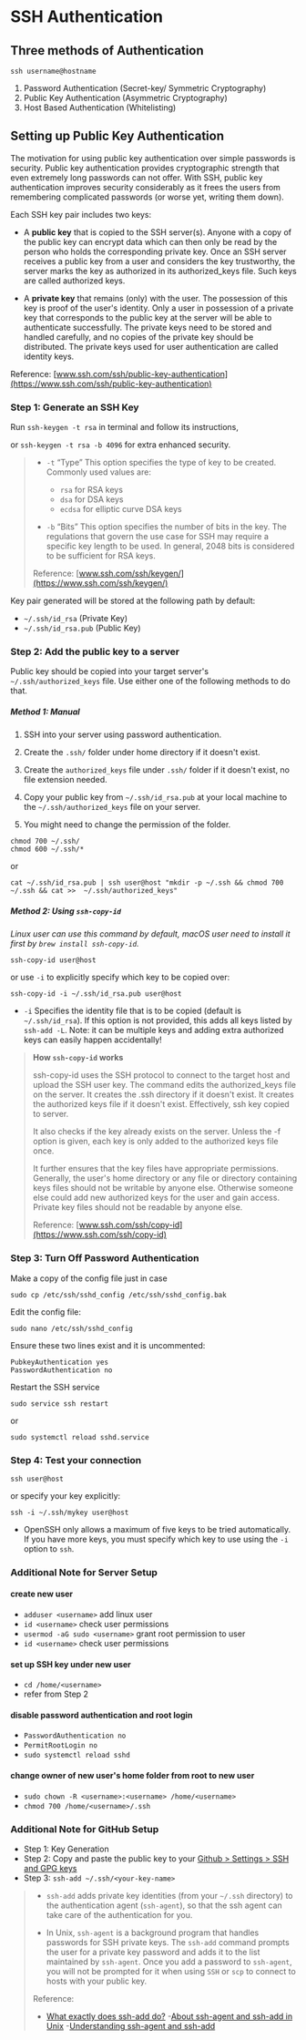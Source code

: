 # SSH Authentication

## Three methods of Authentication

`ssh username@hostname`

1. Password Authentication (Secret-key/ Symmetric Cryptography)
2. Public Key Authentication (Asymmetric Cryptography)
3. Host Based Authentication (Whitelisting)



## Setting up Public Key Authentication

The motivation for using public key authentication over simple passwords is security. Public key authentication provides cryptographic strength that even extremely long passwords can not offer. With SSH, public key authentication improves security considerably as it frees the users from remembering complicated passwords (or worse yet, writing them down).

Each SSH key pair includes two keys:

- A **public key** that is copied to the SSH server(s). Anyone with a copy of the public key can encrypt data which can then only be read by the person who holds the corresponding private key. Once an SSH server receives a public key from a user and considers the key trustworthy, the server marks the key as authorized in its authorized_keys file. Such keys are called authorized keys.

- A **private key** that remains (only) with the user. The possession of this key is proof of the user's identity. Only a user in possession of a private key that corresponds to the public key at the server will be able to authenticate successfully. The private keys need to be stored and handled carefully, and no copies of the private key should be distributed. The private keys used for user authentication are called identity keys.

Reference: [www.ssh.com/ssh/public-key-authentication](https://www.ssh.com/ssh/public-key-authentication)


### Step 1: Generate an SSH Key

Run `ssh-keygen -t rsa` in terminal and follow its instructions,

or `ssh-keygen -t rsa -b 4096` for extra enhanced security.

>- `-t` “Type” This option specifies the type of key to be created. Commonly used values are:
>   - `rsa` for RSA keys
>   - `dsa` for DSA keys
>   - `ecdsa` for elliptic curve DSA keys
>
>
>- `-b` “Bits” This option specifies the number of bits in the key. The regulations that govern the use case for SSH may require a specific key length to be used. In general, 2048 bits is considered to be sufficient for RSA keys.
>
> Reference: [www.ssh.com/ssh/keygen/](https://www.ssh.com/ssh/keygen/)

Key pair generated will be stored at the following path by default:

- `~/.ssh/id_rsa` (Private Key)
- `~/.ssh/id_rsa.pub` (Public Key)





### Step 2: Add the public key to a server

Public key should be copied into your target server's `~/.ssh/authorized_keys` file. Use either one of the following methods to do that.

##### Method 1: Manual

1. SSH into your server using password authentication.
2. Create the `.ssh/` folder under home directory if it doesn't exist.
3. Create the `authorized_keys` file under `.ssh/` folder if it doesn't exist, no file extension needed.
4. Copy your public key from `~/.ssh/id_rsa.pub` at your local machine to the `~/.ssh/authorized_keys` file on your server.

5. You might need to change the permission of the folder.
```
chmod 700 ~/.ssh/
chmod 600 ~/.ssh/*
```

or

```
cat ~/.ssh/id_rsa.pub | ssh user@host "mkdir -p ~/.ssh && chmod 700 ~/.ssh && cat >>  ~/.ssh/authorized_keys"
```

##### Method 2: Using `ssh-copy-id`

*Linux user can use this command by default, macOS user need to install it first by `brew install ssh-copy-id`.*

```
ssh-copy-id user@host
```

or use `-i` to explicitly specify which key to be copied over:

```
ssh-copy-id -i ~/.ssh/id_rsa.pub user@host
```
- `-i` Specifies the identity file that is to be copied (default is `~/.ssh/id_rsa`). If this option is not provided, this adds all keys listed by `ssh-add -L`. Note: it can be multiple keys and adding extra authorized keys can easily happen accidentally!


> **How `ssh-copy-id` works**
>
> ssh-copy-id uses the SSH protocol to connect to the target host and upload the SSH user key. The command edits the authorized_keys file on the server. It creates the .ssh directory if it doesn't exist. It creates the authorized keys file if it doesn't exist. Effectively, ssh key copied to server.
>
>It also checks if the key already exists on the server. Unless the -f option is given, each key is only added to the authorized keys file once.
>
>It further ensures that the key files have appropriate permissions. Generally, the user's home directory or any file or directory containing keys files should not be writable by anyone else. Otherwise someone else could add new authorized keys for the user and gain access. Private key files should not be readable by anyone else.
>
> Reference: [www.ssh.com/ssh/copy-id](https://www.ssh.com/ssh/copy-id)







### Step 3: Turn Off Password Authentication

Make a copy of the config file just in case
```
sudo cp /etc/ssh/sshd_config /etc/ssh/sshd_config.bak
```

Edit the config file:
```
sudo nano /etc/ssh/sshd_config
```

Ensure these two lines exist and it is uncommented:
```
PubkeyAuthentication yes
PasswordAuthentication no
```

Restart the SSH service
```
sudo service ssh restart
```
or
```
sudo systemctl reload sshd.service
```

### Step 4: Test your connection

```
ssh user@host
```
or specify your key explicitly:
```
ssh -i ~/.ssh/mykey user@host
```
- OpenSSH only allows a maximum of five keys to be tried automatically. If you have more keys, you must specify which key to use using the `-i` option to `ssh`.

### Additional Note for Server Setup

#### create new user

- `adduser <username>` add linux user
- `id <username>` check user permissions
- `usermod -aG sudo <username>` grant root permission to user
- `id <username>` check user permissions

#### set up SSH key under new user

- `cd /home/<username>`
- refer from Step 2

#### disable password authentication and root login

- `PasswordAuthentication no`
- `PermitRootLogin no`
- `sudo systemctl reload sshd`

#### change owner of new user's home folder from root to new user

- `sudo chown -R <username>:<username> /home/<username>`
- `chmod 700 /home/<username>/.ssh`

### Additional Note for GitHub Setup

- Step 1: Key Generation
- Step 2: Copy and paste the public key to your [Github > Settings > SSH and GPG keys](https://github.com/settings/keys)
- Step 3: `ssh-add ~/.ssh/<your-key-name>`

>- `ssh-add` adds private key identities (from your `~/.ssh` directory) to the authentication agent (`ssh-agent`), so that the ssh agent can take care of the authentication for you.
>
>- In Unix, `ssh-agent` is a background program that handles passwords for SSH private keys. The `ssh-add` command prompts the user for a private key password and adds it to the list maintained by `ssh-agent`. Once you add a password to `ssh-agent`, you will not be prompted for it when using `SSH` or `scp` to connect to hosts with your public key.
>
>Reference:
>   - [What exactly does ssh-add do?](https://superuser.com/questions/360686/what-exactly-does-ssh-add-do)
>   -[About ssh-agent and ssh-add in Unix](https://kb.iu.edu/d/aeww)
>   -[Understanding ssh-agent and ssh-add](http://blog.joncairns.com/2013/12/understanding-ssh-agent-and-ssh-add/)
